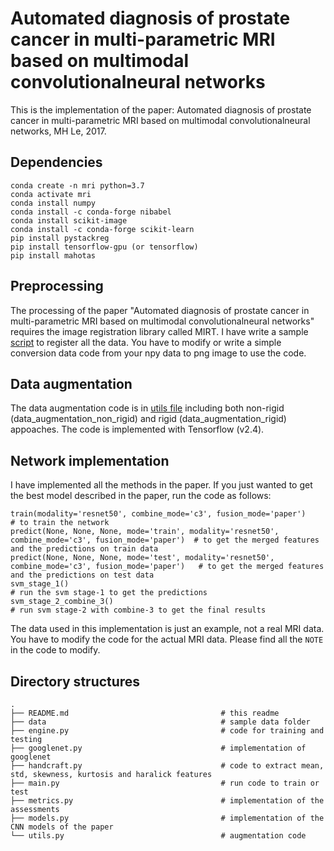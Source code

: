 # Automated diagnosis of prostate cancer in multi-parametric MRI based on multimodal convolutionalneural networks

This is the implementation of the paper: Automated diagnosis of prostate cancer in multi-parametric MRI based on multimodal convolutionalneural networks, MH Le, 2017.

## Dependencies

```
conda create -n mri python=3.7
conda activate mri
conda install numpy
conda install -c conda-forge nibabel
conda install scikit-image
conda install -c conda-forge scikit-learn
pip install pystackreg
pip install tensorflow-gpu (or tensorflow)
pip install mahotas
```

## Preprocessing

The processing of the paper "Automated diagnosis of prostate cancer in multi-parametric MRI based on multimodal convolutionalneural networks" requires the image registration library called MIRT. I have write a sample [script](./MIRT/preprocess.m) to register all the data. You have to modify or write a simple conversion data code from your npy data to png image to use the code.
## Data augmentation

The data augmentation code is in [utils file](./utils.py) including both non-rigid (data_augmentation_non_rigid) and rigid (data_augmentation_rigid) appoaches. The code is implemented with Tensorflow (v2.4).

## Network implementation

I have implemented all the methods in the paper. If you just wanted to get the best model described in the paper, run the code as follows:

```
train(modality='resnet50', combine_mode='c3', fusion_mode='paper')                                    # to train the network
predict(None, None, None, mode='train', modality='resnet50', combine_mode='c3', fusion_mode='paper')  # to get the merged features and the predictions on train data
predict(None, None, None, mode='test', modality='resnet50', combine_mode='c3', fusion_mode='paper')   # to get the merged features and the predictions on test data
svm_stage_1()                                                                                         # run the svm stage-1 to get the predictions
svm_stage_2_combine_3()                                                                               # run svm stage-2 with combine-3 to get the final results
```

The data used in this implementation is just an example, not a real MRI data. You have to modify the code for the actual MRI data. Please find all the ```NOTE``` in the code to modify.

## Directory structures

```
.
├── README.md                                  # this readme
├── data                                       # sample data folder
├── engine.py                                  # code for training and testing
├── googlenet.py                               # implementation of googlenet
├── handcraft.py                               # code to extract mean, std, skewness, kurtosis and haralick features
├── main.py                                    # run code to train or test
├── metrics.py                                 # implementation of the assessments
├── models.py                                  # implementation of the CNN models of the paper
└── utils.py                                   # augmentation code
```
